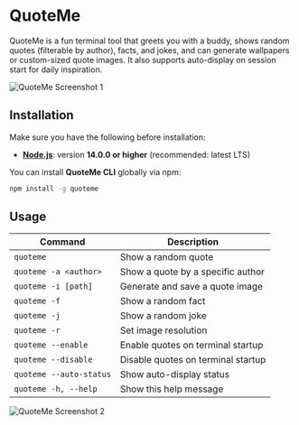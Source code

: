 # QuoteMe

QuoteMe is a fun terminal tool that greets you with a buddy, shows random quotes (filterable by author), facts, and jokes, and can generate wallpapers or custom-sized quote images. It also supports auto-display on session start for daily inspiration.

![QuoteMe Screenshot 1](https://hc-cdn.hel1.your-objectstorage.com/s/v3/a814502e2142a83d473da8211308cb10797459bd_screenshot_2025-08-26_at_20.53.36.png)

## Installation

Make sure you have the following before installation:

- **[Node.js](https://nodejs.org/)**: version **14.0.0 or higher** (recommended: latest LTS)

You can install **QuoteMe CLI** globally via npm:

```bash
npm install -g quoteme
```

## Usage

| Command                 | Description                        |
| ----------------------- | ---------------------------------- |
| `quoteme`               | Show a random quote                |
| `quoteme -a <author>`   | Show a quote by a specific author  |
| `quoteme -i [path]`     | Generate and save a quote image    |
| `quoteme -f`            | Show a random fact                 |
| `quoteme -j`            | Show a random joke                 |
| `quoteme -r`            | Set image resolution               |
| `quoteme --enable`      | Enable quotes on terminal startup  |
| `quoteme --disable`     | Disable quotes on terminal startup |
| `quoteme --auto-status` | Show auto-display status           |
| `quoteme -h, --help`    | Show this help message             |

![QuoteMe Screenshot 2](https://hc-cdn.hel1.your-objectstorage.com/s/v3/ae39dae610766c198326dd5bd20aaf98db765028_quote-2025-08-26t15-12-45.png)
